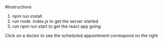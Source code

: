 #Instructions

1. npm run install
2. run node .index.js to get the server started
3. run npm run start to get the react app going

Click on a doctor to see the scheduled appointment correspond on the right

